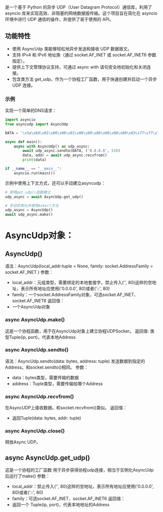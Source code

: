 是一个基于 Python 的异步 UDP（User Datagram Protocol）通信库，利用了 asyncio 库来实现高效、非阻塞的网络数据报传输。这个项目旨在简化在 asyncio 环境中进行 UDP 通信的操作，并提供了易于使用的 API。

## 功能特性

- 使用 AsyncUdp 类能够轻松地异步发送和接收 UDP 数据报文。
- 支持 IPv4 和 IPv6 地址族（通过 socket.AF_INET 或 socket.AF_INET6 参数指定）。
- 提供上下文管理协议支持，可通过 async with 语句安全地初始化和关闭连接。
- 包含类方法 get_udp，作为一个协程工厂函数，用于快速创建并启动一个异步 UDP 连接。


### 示例
实现一个简单的DNS请求：
```python
import asyncio
from asyncudp import AsyncUdp

DATA = '\x5a\x6d\x01\x00\x00\x01\x00\x00\x00\x00\x00\x00\x03\x77\x77\x77\x05\x68\x74\x79\x70\x65\x03\x74\x6f\x70\x00\x00\x1c\x00\x01'

async def main():
    async with AsyncUdp() as udp_async:
        await udp_async.sendto(DATA, ('8.8.8.8', 53))
        data, addr = await udp_async.recvfrom()
        print(data)

if __name__ == "__main__":
    asyncio.run(main())
```
示例中使用上下文方式，还可以手动建立asyncudp：
```python
# 使用get_udp()函数建立
udp_async = await AsyncUdp.get_udp()

# 手动实例化并使用mske()方法
udp_async = AsyncUdp()
await udp_async.make()
```

# AsyncUdp对象：

## AsyncUdp()
语法：AsyncUdp(local_addr:tuple = None,  family: socket.AddressFamily = socket.AF_INET )
参数：
- local_addr：元组类型，需要绑定的本地套接字，禁止传入('', 80)这样的空地址，表示所有地址应使用('0.0.0.0', 80)或者('::', 80)
- family：一个socket.AddressFamily对象，可选socket.AF_INET、socket.AF_INET6
返回值：
- 一个AsyncUdp对象

### async AsyncUdp.make()
这是一个协程函数，用于在AsyncUdp对象上建立协程UDPSocker。
返回值: 类型Tuple(ip, port)，代表本地Address 


### async AsyncUdp.sendto()
语法：AsyncUdp.sendto(data: bytes, address: tuple)
发送数据到指定的Address。和socket.sendto()相同。
参数：
- data：bytes类型，需要传输的数据
- address：Tuple类型，需要传输给哪个Address


### async AsyncUdp.recvfrom()
在AsyncUDP上接收数据。和socket.recvfrom()类似。
返回值：
- 返回Tuple(data: bytes, addr: tuple)


### async AsyncUdp.close()
释放Async UDP。

## async AsyncUdp.get_udp()
这是一个协程的工厂函数
用于异步获得协程udp连接，相当于实例化AsyncUdp后运行了make()
参数：
- local_addr：禁止传入('', 80)这样的空地址，表示所有地址应使用('0.0.0.0', 80)或者('::', 80)
- family：可选socket.AF_INET、socket.AF_INET6
返回值：
- 返回一个 Tuple(ip, port)，代表本地地址的Address



